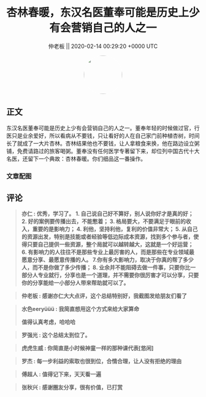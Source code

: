 <h1 align="center">杏林春暖，东汉名医董奉可能是历史上少有会营销自己的人之一</h1>




<p align="center">
    <a>仲老板 || 2020-02-14 00:29:20 &#43;0000 UTC</a>
</p>

<div align="center">
    <img src="https://images.zsxq.com/FpLRie0RCjUBdWyTdwwR8FAgSdVL?e=1590940799&amp;token=kIxbL07-8jAj8w1n4s9zv64FuZZNEATmlU_Vm6zD:WToo6Z1UA2MGnteytg2sAhGmLzA=" width="100" height="100" style="border:1px solid;border-radius:50%; color:#ffffff"/>
</div>




## 正文

<div>
东汉名医董奉可能是历史上少有会营销自己的人之一。董奉年轻的时候做过官，行医只是业余爱好，所以看病从不要钱，只让看好的人在自己家门前种植杏树，时间长了就成了一大片杏林。杏林结果他也不要钱，让人拿粮食来换，他在路边设立粥铺，免费请路过的旅客喝粥。董奉没有任何医学专著留下来，却位列中国古代十大名医，还留下一个典故：杏林春暖。你们细品这一番操作。
</div>

### 文章配图

<div class="image" align="center">

</div>


## 评论

<div align="left">
<div>

<blockquote >
<span> <strong>亦仁 : 优秀，学习了。
 1. 自己说自己好不算好，别人说你好才是真的好；
2. 好的案例要传播出去，不能憋着；
3. 格局要大，不要满足于眼前的收入，重要的是影响力；
4. 利他，坚持利他，复利的价值非常大；
5. 从自己的资源出发，特别是技能或者经验等低边际成本资源，找到多个参与者，使得只要自己提供一些资源，整个局就可以越转越大，这就是一个好运营；
6. 有影响力的人往往不是那些专业上最厉害的人，而是那些在专业领域最愿意分享、最愿意传播的人。
7.你有多大影响力，取决于你真的帮了多少人，而不是你做了多少传播；
8. 业余并不能阻碍去做一件事，只要你比一部分人专业就行，分享也是一个道理，并不需要你很厉害才可以分享，只要你的分享能给一小部分人带来帮助就可以了。 </strong></span>
</blockquote>

<blockquote >
<span> <strong>仲老板 : 感谢亦仁大大点评，这个总结特别好，我截图发给朋友们看了 </strong></span>
</blockquote>

<blockquote >
<span> <strong>水色eeryüüü : 我简直想用这个方式来给大家算命

值得认真考虑，哈哈哈 </strong></span>
</blockquote>

<blockquote >
<span> <strong>罗强光 : 这个总结太到位了。 </strong></span>
</blockquote>

<blockquote >
<span> <strong>虎虎生威 : 你简直是小时候神童一样的那种课代表[悠闲] </strong></span>
</blockquote>

<blockquote >
<span> <strong>罗杰 : 每一步利益的索取也很到位，合情合理，让人没有拒绝的理由 </strong></span>
</blockquote>

<blockquote >
<span> <strong>傅超人 : 值得记下来，天天看一遍 </strong></span>
</blockquote>

<blockquote >
<span> <strong>张秋兴 : 感谢圈友分享，很有价值，已打赏 </strong></span>
</blockquote>

</div>
</div>